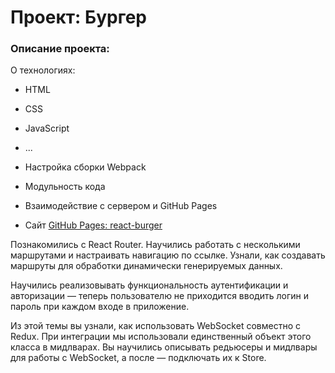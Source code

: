 # Проект: Бургер

### Описание проекта:

О технологиях:

- HTML
- CSS
- JavaScript
- ...
- Настройка сборки Webpack
- Модульность кода
- Взаимодействие с сервером и GitHub Pages

- Сайт [GitHub Pages: react-burger](https://maxtish.github.io/react-burger/)

Познакомились с React Router. Научились работать с несколькими маршрутами и настраивать навигацию по ссылке. Узнали, как создавать маршруты для обработки динамически генерируемых данных.

Научились реализовывать функциональность аутентификации и авторизации — теперь пользователю не приходится вводить логин и пароль при каждом входе в приложение.

Из этой темы вы узнали, как использовать WebSocket совместно с Redux. При интеграции мы использовали единственный объект этого класса в мидлварах. Вы научились описывать редьюсеры и мидлвары для работы с WebSocket, а после — подключать их к Store.
